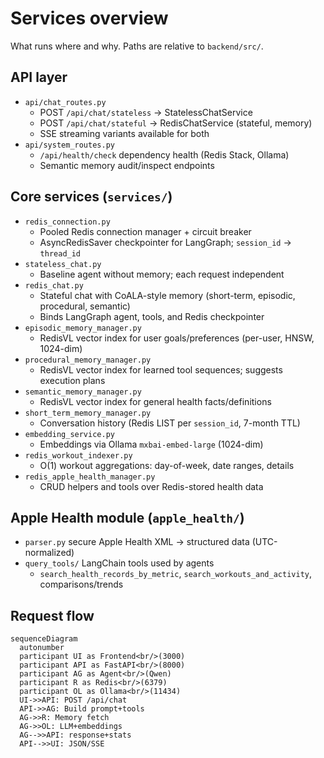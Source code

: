 # Services overview

What runs where and why. Paths are relative to `backend/src/`.

## API layer
- `api/chat_routes.py`
  - POST `/api/chat/stateless` → StatelessChatService
  - POST `/api/chat/stateful` → RedisChatService (stateful, memory)
  - SSE streaming variants available for both
- `api/system_routes.py`
  - `/api/health/check` dependency health (Redis Stack, Ollama)
  - Semantic memory audit/inspect endpoints

## Core services (`services/`)
- `redis_connection.py`
  - Pooled Redis connection manager + circuit breaker
  - AsyncRedisSaver checkpointer for LangGraph; `session_id` → `thread_id`
- `stateless_chat.py`
  - Baseline agent without memory; each request independent
- `redis_chat.py`
  - Stateful chat with CoALA-style memory (short-term, episodic, procedural, semantic)
  - Binds LangGraph agent, tools, and Redis checkpointer
- `episodic_memory_manager.py`
  - RedisVL vector index for user goals/preferences (per-user, HNSW, 1024-dim)
- `procedural_memory_manager.py`
  - RedisVL vector index for learned tool sequences; suggests execution plans
- `semantic_memory_manager.py`
  - RedisVL vector index for general health facts/definitions
- `short_term_memory_manager.py`
  - Conversation history (Redis LIST per `session_id`, 7-month TTL)
- `embedding_service.py`
  - Embeddings via Ollama `mxbai-embed-large` (1024-dim)
- `redis_workout_indexer.py`
  - O(1) workout aggregations: day-of-week, date ranges, details
- `redis_apple_health_manager.py`
  - CRUD helpers and tools over Redis-stored health data

## Apple Health module (`apple_health/`)
- `parser.py` secure Apple Health XML → structured data (UTC-normalized)
- `query_tools/` LangChain tools used by agents
  - `search_health_records_by_metric`, `search_workouts_and_activity`, comparisons/trends

## Request flow

```mermaid path=null start=null
sequenceDiagram
  autonumber
  participant UI as Frontend<br/>(3000)
  participant API as FastAPI<br/>(8000)
  participant AG as Agent<br/>(Qwen)
  participant R as Redis<br/>(6379)
  participant OL as Ollama<br/>(11434)
  UI->>API: POST /api/chat
  API->>AG: Build prompt+tools
  AG->>R: Memory fetch
  AG->>OL: LLM+embeddings
  AG-->>API: response+stats
  API-->>UI: JSON/SSE
```
